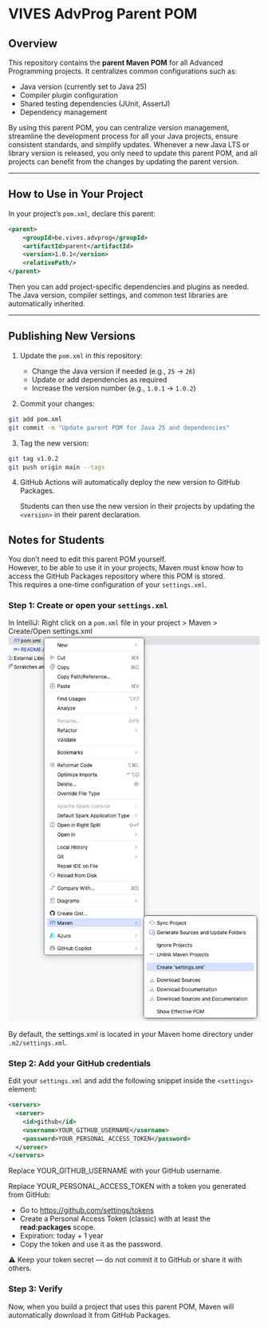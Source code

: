 # VIVES AdvProg Parent POM

## Overview
This repository contains the **parent Maven POM** for all Advanced Programming projects.
It centralizes common configurations such as:

- Java version (currently set to Java 25)  
- Compiler plugin configuration  
- Shared testing dependencies (JUnit, AssertJ)  
- Dependency management  

By using this parent POM, you can centralize version management, streamline the development process for all your Java projects, ensure consistent standards, and simplify updates.
Whenever a new Java LTS or library version is released, you only need to update this parent POM, and all projects can benefit from the changes by updating the parent version.

---

## How to Use in Your Project

In your project’s `pom.xml`, declare this parent:

```xml
<parent>
    <groupId>be.vives.advprog</groupId>
    <artifactId>parent</artifactId>
    <version>1.0.1</version> 
    <relativePath/> 
</parent>
```
Then you can add project-specific dependencies and plugins as needed.
The Java version, compiler settings, and common test libraries are automatically inherited.

---

## Publishing New Versions

1. Update the `pom.xml` in this repository:
   - Change the Java version if needed (e.g., `25` → `26`)
   - Update or add dependencies as required
   - Increase the version number (e.g., `1.0.1` → `1.0.2`)

2. Commit your changes:

```bash
git add pom.xml
git commit -m "Update parent POM for Java 25 and dependencies"
```

3. Tag the new version:

```bash
git tag v1.0.2
git push origin main --tags
```

4. GitHub Actions will automatically deploy the new version to GitHub Packages.

    Students can then use the new version in their projects by updating the `<version>` in their parent declaration.

## Notes for Students

You don’t need to edit this parent POM yourself.  
However, to be able to use it in your projects, Maven must know how to access the GitHub Packages repository where this POM is stored.  
This requires a one-time configuration of your `settings.xml`.

### Step 1: Create or open your `settings.xml`
In IntelliJ: Right click on a `pom.xml` file in your project > Maven > Create/Open settings.xml
![createsettingsxml](images/createsettingsxml.png)

By default, the settings.xml is located in your Maven home directory under `.m2/settings.xml`.

### Step 2: Add your GitHub credentials
Edit your `settings.xml` and add the following snippet inside the `<settings>` element:

```xml
<servers>
  <server>
    <id>github</id>
    <username>YOUR_GITHUB_USERNAME</username>
    <password>YOUR_PERSONAL_ACCESS_TOKEN</password>
  </server>
</servers>
```

Replace YOUR_GITHUB_USERNAME with your GitHub username.

Replace YOUR_PERSONAL_ACCESS_TOKEN with a token you generated from GitHub:
- Go to https://github.com/settings/tokens
- Create a Personal Access Token (classic) with at least the **read:packages** scope.
- Expiration: today + 1 year
- Copy the token and use it as the password.

⚠️ Keep your token secret — do not commit it to GitHub or share it with others.

### Step 3: Verify
Now, when you build a project that uses this parent POM, Maven will automatically download it from GitHub Packages.
